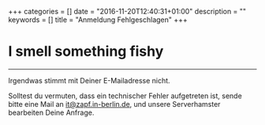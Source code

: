 +++
categories = []
date = "2016-11-20T12:40:31+01:00"
description = ""
keywords = []
title = "Anmeldung Fehlgeschlagen"
+++

# I smell something fishy
---
Irgendwas stimmt mit Deiner E-Mailadresse nicht.

Solltest du vermuten, dass ein technischer Fehler aufgetreten ist, sende bitte eine Mail an it@zapf.in-berlin.de, und unsere Serverhamster bearbeiten Deine Anfrage.

